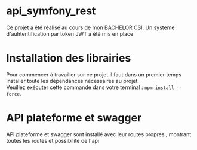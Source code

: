 # api_symfony_rest

Ce projet a été réalisé au cours de mon BACHELOR CSI.
Un systeme d'auhtentification par token JWT a été mis en place

# Installation des librairies

Pour commencer à travailler sur ce projet il faut dans un premier temps installer toute les dépendances nécessaires au projet. <br />
Veuillez exécuter cette commande dans votre terminal : `npm install --force`.

# API plateforme et swagger 

API plateforme et swagger  sont installé avec leur routes propres , montrant toutes les routes et possibilité de l'api

